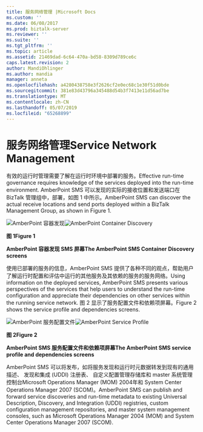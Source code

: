 ```yaml
---
title: 服务网络管理 |Microsoft Docs
ms.custom: ''
ms.date: 06/08/2017
ms.prod: biztalk-server
ms.reviewer: ''
ms.suite: ''
ms.tgt_pltfrm: ''
ms.topic: article
ms.assetid: 21469dad-6c64-470a-bd58-8309d789ce6c
caps.latest.revision: 2
author: MandiOhlinger
ms.author: mandia
manager: anneta
ms.openlocfilehash: a4280438758e3f2626cf2e0ec68c1e30f51d0bde
ms.sourcegitcommit: 381e83d43796a345488d54b3f7413e11d56ad7be
ms.translationtype: MT
ms.contentlocale: zh-CN
ms.lasthandoff: 05/07/2019
ms.locfileid: "65268899"
---
```

# <a name="service-network-management"></a><span data-ttu-id="cec19-102">服务网络管理</span><span class="sxs-lookup"><span data-stu-id="cec19-102">Service Network Management</span></span>
<span data-ttu-id="cec19-103">有效的运行时管理需要了解在运行时环境中部署的服务。</span><span class="sxs-lookup"><span data-stu-id="cec19-103">Effective run-time governance requires knowledge of the services deployed into the run-time environment.</span></span> <span data-ttu-id="cec19-104">AmberPoint SMS 可以发现的实际的接收位置和发送端口在 BizTalk 管理组中，部署，如图 1 中所示。</span><span class="sxs-lookup"><span data-stu-id="cec19-104">AmberPoint SMS can discover the actual receive locations and send ports deployed within a BizTalk Management Group, as shown in Figure 1.</span></span>  
  
 <span data-ttu-id="cec19-105">![AmberPoint 容器发现](../esb-toolkit/media/ch9-amberpointcontainerdiscovery.gif "Ch9-AmberPointContainerDiscovery")</span><span class="sxs-lookup"><span data-stu-id="cec19-105">![AmberPoint Container Discovery](../esb-toolkit/media/ch9-amberpointcontainerdiscovery.gif "Ch9-AmberPointContainerDiscovery")</span></span>  
  
 <span data-ttu-id="cec19-106">**图 1**</span><span class="sxs-lookup"><span data-stu-id="cec19-106">**Figure 1**</span></span>  
  
 <span data-ttu-id="cec19-107">**AmberPoint 容器发现 SMS 屏幕**</span><span class="sxs-lookup"><span data-stu-id="cec19-107">**The AmberPoint SMS Container Discovery screens**</span></span>  
  
 <span data-ttu-id="cec19-108">使用已部署的服务的信息，AmberPoint SMS 提供了各种不同的观点，帮助用户了解运行时配置和评估中运行的其他服务及其依赖的服务的服务网络。</span><span class="sxs-lookup"><span data-stu-id="cec19-108">Using information on the deployed services, AmberPoint SMS presents various perspectives of the services that help users to understand the run-time configuration and appreciate their dependencies on other services within the running service network.</span></span> <span data-ttu-id="cec19-109">图 2 显示了服务配置文件和依赖项屏幕。</span><span class="sxs-lookup"><span data-stu-id="cec19-109">Figure 2 shows the service profile and dependencies screens.</span></span>  
  
 <span data-ttu-id="cec19-110">![AmberPoint 服务配置文件](../esb-toolkit/media/ch9-amberpointserviceprofile.gif "Ch9-AmberPointServiceProfile")</span><span class="sxs-lookup"><span data-stu-id="cec19-110">![AmberPoint Service Profile](../esb-toolkit/media/ch9-amberpointserviceprofile.gif "Ch9-AmberPointServiceProfile")</span></span>  
  
 <span data-ttu-id="cec19-111">**图 2**</span><span class="sxs-lookup"><span data-stu-id="cec19-111">**Figure 2**</span></span>  
  
 <span data-ttu-id="cec19-112">**AmberPoint SMS 服务配置文件和依赖项屏幕**</span><span class="sxs-lookup"><span data-stu-id="cec19-112">**The AmberPoint SMS service profile and dependencies screens**</span></span>  
  
 <span data-ttu-id="cec19-113">AmberPoint SMS 可以将发布，如将服务发现和运行时元数据转发到现有的通用描述、 发现和集成 (UDDI) 注册表、 自定义配置管理存储库和 master 系统管理控制台Microsoft Operations Manager (MOM) 2004年和 System Center Operations Manager 2007 (SCOM)。</span><span class="sxs-lookup"><span data-stu-id="cec19-113">AmberPoint SMS can publish and forward service discoveries and run-time metadata to existing Universal Description, Discovery, and Integration (UDDI) registries, custom configuration management repositories, and master system management consoles, such as Microsoft Operations Manager 2004 (MOM) and System Center Operations Manager 2007 (SCOM).</span></span>